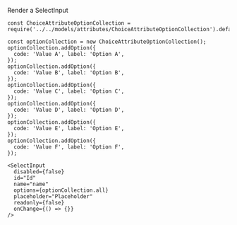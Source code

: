 Render a SelectInput

    const ChoiceAttributeOptionCollection = require('../../models/attributes/ChoiceAttributeOptionCollection').default;

    const optionCollection = new ChoiceAttributeOptionCollection();
    optionCollection.addOption({
      code: 'Value A', label: 'Option A',
    });
    optionCollection.addOption({
      code: 'Value B', label: 'Option B',
    });
    optionCollection.addOption({
      code: 'Value C', label: 'Option C',
    });
    optionCollection.addOption({
      code: 'Value D', label: 'Option D',
    });
    optionCollection.addOption({
      code: 'Value E', label: 'Option E',
    });
    optionCollection.addOption({
      code: 'Value F', label: 'Option F',
    });

    <SelectInput
      disabled={false}
      id="Id"
      name="name"
      options={optionCollection.all}
      placeholder="Placeholder"
      readonly={false}
      onChange={() => {}}
    />